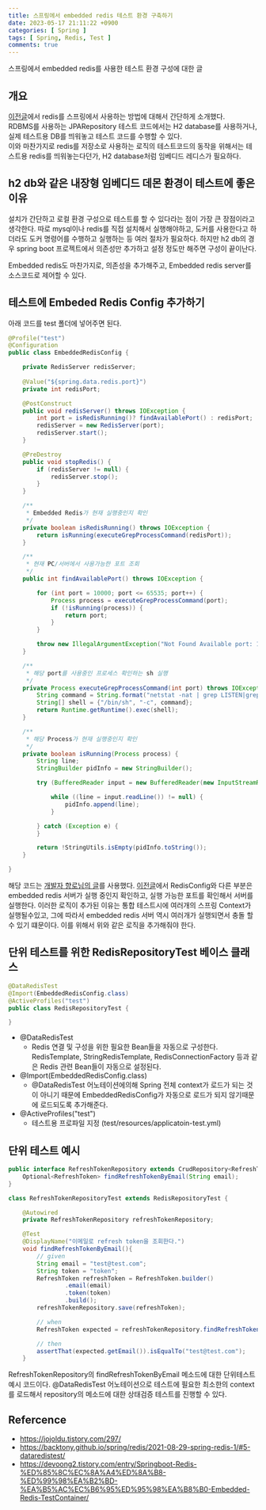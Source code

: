 ```yaml
---
title: 스프링에서 embedded redis 테스트 환경 구축하기
date: 2023-05-17 21:11:22 +0900
categories: [ Spring ]
tags: [ Spring, Redis, Test ]
comments: true
---
```

스프링에서 embedded redis를 사용한 테스트 환경 구성에 대한 글 

## 개요
[이전글](/posts/Spring-redis/)에서 redis를 스프링에서 사용하는 방법에 대해서 간단하게 소개했다.  
RDBMS를 사용하는 JPARepository 테스트 코드에서는 H2 database를 사용하거나, 실제 테스트용 DB를 띄워놓고 테스트 코드를 수행할 수 있다.  
이와 마찬가지로 redis를 저장소로 사용하는 로직의 테스트코드의 동작을 위해서는 테스트용 redis를 띄워놓는다던가, H2 database처럼 임베디드 레디스가 필요하다.  

## h2 db와 같은 내장형 임베디드 데몬 환경이 테스트에 좋은 이유
설치가 간단하고 로컬 환경 구성으로 테스트를 할 수 있다라는 점이 가장 큰 장점이라고 생각한다. 따로 mysql이나 redis를 직접 설치해서 실행해야하고, 도커를 사용한다고 하더라도 도커 명령어를 수행하고 실행하는 등 여러 절차가 필요하다. 하지만 h2 db의 경우 spring boot 프로젝트에서 의존성만 추가하고 설정 정도만 해주면 구성이 끝이난다.  

Embedded redis도 마찬가지로, 의존성을 추가해주고, Embedded redis server를 소스코드로 제어할 수 있다.

## 테스트에 Embeded Redis Config 추가하기
아래 코드를 test 폴더에 넣어주면 된다.  
```java
@Profile("test")
@Configuration
public class EmbeddedRedisConfig {

    private RedisServer redisServer;
    
    @Value("${spring.data.redis.port}")
    private int redisPort;

    @PostConstruct
    public void redisServer() throws IOException {
        int port = isRedisRunning()? findAvailablePort() : redisPort;
        redisServer = new RedisServer(port);
        redisServer.start();
    }

    @PreDestroy
    public void stopRedis() {
        if (redisServer != null) {
            redisServer.stop();
        }
    }

    /**
     * Embedded Redis가 현재 실행중인지 확인
     */
    private boolean isRedisRunning() throws IOException {
        return isRunning(executeGrepProcessCommand(redisPort));
    }

    /**
     * 현재 PC/서버에서 사용가능한 포트 조회
     */
    public int findAvailablePort() throws IOException {

        for (int port = 10000; port <= 65535; port++) {
            Process process = executeGrepProcessCommand(port);
            if (!isRunning(process)) {
                return port;
            }
        }

        throw new IllegalArgumentException("Not Found Available port: 10000 ~ 65535");
    }

    /**
     * 해당 port를 사용중인 프로세스 확인하는 sh 실행
     */
    private Process executeGrepProcessCommand(int port) throws IOException {
        String command = String.format("netstat -nat | grep LISTEN|grep %d", port);
        String[] shell = {"/bin/sh", "-c", command};
        return Runtime.getRuntime().exec(shell);
    }

    /**
     * 해당 Process가 현재 실행중인지 확인
     */
    private boolean isRunning(Process process) {
        String line;
        StringBuilder pidInfo = new StringBuilder();

        try (BufferedReader input = new BufferedReader(new InputStreamReader(process.getInputStream()))) {

            while ((line = input.readLine()) != null) {
                pidInfo.append(line);
            }

        } catch (Exception e) {
        }

        return !StringUtils.isEmpty(pidInfo.toString());
    }

}
```
해당 코드는 [개발자 향로님의 글](https://jojoldu.tistory.com/297)를 사용했다.
[이전글](/posts/Spring-redis/)에서 RedisConfig와 다른 부분은 embedded redis 서버가 실행 중인지 확인하고, 실행 가능한 포트를 확인해서 서버를 실행한다. 이러한 로직이 추가된 이유는 통합 테스트시에 여러개의 스프링 Context가 실행될수있고, 그에 따라서 embedded redis 서버 역시 여러개가 실행되면서 충돌 할 수 있기 떄문이다. 이를 위해서 위와 같은 로직을 추가해줘야 한다.

## 단위 테스트를 위한 RedisRepositoryTest 베이스 클래스
```java
@DataRedisTest
@Import(EmbeddedRedisConfig.class)
@ActiveProfiles("test")
public class RedisRepositoryTest {

}
```
- @DataRedisTest
    - Redis 연결 및 구성을 위한 필요한 Bean들을 자동으로 구성한다. RedisTemplate, StringRedisTemplate, RedisConnectionFactory 등과 같은 Redis 관련 Bean들이 자동으로 설정된다.
- @Import(EmbeddedRedisConfig.class)
    - @DataRedisTest 어노테이션에의해 Spring 전체 context가 로드가 되는 것이 아니기 때문에 EmbeddedRedisConfig가 자동으로 로드가 되지 않기때문에 로드되도록 추가해준다.
- @ActiveProfiles("test")
    - 테스트용 프로파일 지정 (test/resources/applicatoin-test.yml)

## 단위 테스트 예시

```java
public interface RefreshTokenRepository extends CrudRepository<RefreshToken, Long>{
    Optional<RefreshToken> findRefreshTokenByEmail(String email);
}
```

```java
class RefreshTokenRepositoryTest extends RedisRepositoryTest {

    @Autowired
    private RefreshTokenRepository refreshTokenRepository;

    @Test
    @DisplayName("이메일로 refresh token을 조회한다.")
    void findRefreshTokenByEmail(){
        // given
        String email = "test@test.com";
        String token = "token";
        RefreshToken refreshToken = RefreshToken.builder()
                .email(email)
                .token(token)
                .build();
        refreshTokenRepository.save(refreshToken);

        // when
        RefreshToken expected = refreshTokenRepository.findRefreshTokenByEmail(email).orElseThrow();

        // then
        assertThat(expected.getEmail()).isEqualTo("test@test.com");
    } 
```
RefreshTokenRepository의 findRefreshTokenByEmail 메소드에 대한 단위테스트 예시 코드이다.
@DataRedisTest 어노테이션으로 테스트에 필요한 최소한의 context를 로드해서 repository의 메소드에 대한 상태검증 테스트를 진행할 수 있다.

## Refercence
* <https://jojoldu.tistory.com/297/>
* <https://backtony.github.io/spring/redis/2021-08-29-spring-redis-1/#5-dataredistest/>
* <https://devoong2.tistory.com/entry/Springboot-Redis-%ED%85%8C%EC%8A%A4%ED%8A%B8-%ED%99%98%EA%B2%BD-%EA%B5%AC%EC%B6%95%ED%95%98%EA%B8%B0-Embedded-Redis-TestContainer/>
